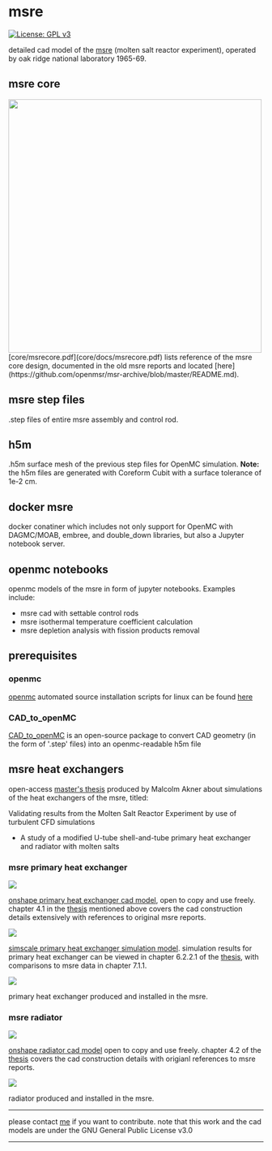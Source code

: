 # msre
[![License: GPL v3](https://img.shields.io/badge/License-GPLv3-blue.svg)](https://www.gnu.org/licenses/gpl-3.0)

detailed cad model of the [msre](https://en.wikipedia.org/wiki/Molten-Salt_Reactor_Experiment) (molten salt reactor experiment), operated by oak ridge national laboratory 1965-69.

## msre core
<img src="core/docs/msre.png" width="500" height="500"/>
[core/msrecore.pdf](core/docs/msrecore.pdf) lists reference of the msre core design, documented in the old msre reports and located [here](https://github.com/openmsr/msr-archive/blob/master/README.md).

## msre step files
.step files of entire msre assembly and control rod.

## h5m
.h5m surface mesh of the previous step files for OpenMC simulation.
**Note:** the h5m files are generated with Coreform Cubit with a surface tolerance of 1e-2 cm.

## docker msre
docker conatiner which includes not only support for OpenMC with DAGMC/MOAB, embree, and double_down libraries, but also a Jupyter notebook server.

## openmc notebooks
openmc models of the msre in form of jupyter notebooks. Examples include:
- msre cad with settable control rods
- msre isothermal temperature coefficient calculation
- msre depletion analysis with fission products removal

## prerequisites
### openmc
[openmc](https://docs.openmc.org/en/stable/) automated source installation scripts for linux can be found [here](https://github.com/openmsr/openmc_install_scripts)
### CAD_to_openMC
[CAD_to_openMC](https://github.com/openmsr/CAD_to_openMC) is an open-source package to convert CAD geometry (in the form of '.step' files) into an openmc-readable h5m file


## msre heat exchangers

open-access [master's thesis](https://ltu.diva-portal.org/smash/get/diva2:1546993/FULLTEXT01.pdf) produced by Malcolm Akner about simulations of the heat exchangers of the msre, titled:

Validating results from the Molten Salt Reactor Experiment by use of turbulent CFD simulations
- A study of a modified U-tube shell-and-tube primary heat exchanger and radiator with molten salts

### msre primary heat exchanger
![](heatexchanger/docs/phexcadmodel.png)

[onshape primary heat exchanger cad model](https://cad.onshape.com/documents/03be2f510296a2e264886390/w/8cfbca3b7b9682dd4e53a998/e/54728fd981a1b4f5594c73d6), open to copy and use freely. chapter 4.1 in the [thesis](https://ltu.diva-portal.org/smash/get/diva2:1546993/FULLTEXT01.pdf) mentioned above covers the cad construction details extensively with references to original msre reports.

![](heatexchanger/docs/phexflowpaths.png)

[simscale primary heat exchanger simulation model](https://www.simscale.com/projects/MalcolmAkner/phex_-_final_version/). simulation results for primary heat exchanger can be viewed in chapter 6.2.2.1 of the [thesis](https://ltu.diva-portal.org/smash/get/diva2:1546993/FULLTEXT01.pdf), with comparisons to msre data in chapter 7.1.1.

![](heatexchanger/docs/phexreal.png)

primary heat exchanger produced and installed in the msre.


### msre radiator
![](heatexchanger/docs/radiatorcadmodel.png)

[onshape radiator cad model](https://cad.onshape.com/documents/bf944323ed6a82e05924078c/w/2a25d73c5a3a66824d2d5fbd/e/a83d5535602a053216fedff4) open to copy and use freely. chapter 4.2 of the [thesis](https://ltu.diva-portal.org/smash/get/diva2:1546993/FULLTEXT01.pdf) covers the cad construction details with origianl references to msre reports.

![](heatexchanger/docs/radiatorreal.png)

radiator produced and installed in the msre.

---

please contact [me](https://github.com/aslakstubsgaard) if you want to contribute.
note that this work and the cad models are under the GNU General Public License v3.0

---
